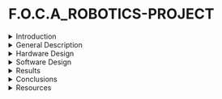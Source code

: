 # F.O.C.A_ROBOTICS-PROJECT

<details>
  <summary>Introduction</summary>
</details>

<details>
  <summary>General Description</summary>
  
  - Description:
  - Block Scheme:
  TBD
</details>

<details>
  <summary>Hardware Design</summary>
  List of components:
  TBD
</details>

<details>
  <summary>Software Design</summary>
  TBD
</details>

<details>
  <summary>Results</summary>
  TBD
</details>

<details>
  <summary>Conclusions</summary>
  TBD
</details>

<details>
  <summary>Resources</summary>
  TBD
</details>
